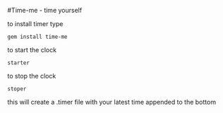 #Time-me - time yourself

to install timer type

```
gem install time-me
```

to start the clock

```
starter
```

to stop the clock

```
stoper
```


this will create a .timer file with your latest time appended to the bottom

